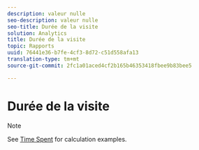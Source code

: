 ```yaml
---
description: valeur nulle
seo-description: valeur nulle
seo-title: Durée de la visite
solution: Analytics
title: Durée de la visite
topic: Rapports
uuid: 76441e36-b7fe-4cf3-8d72-c51d558afa13
translation-type: tm+mt
source-git-commit: 2fc1a01aced4cf2b165b46353418fbee9b83bee5

---
```



# Durée de la visite

>[!NOTE]
>
>See [Time Spent](/help/components/c-variables/c-metrics/metrics-time-spent.md) for calculation examples.
